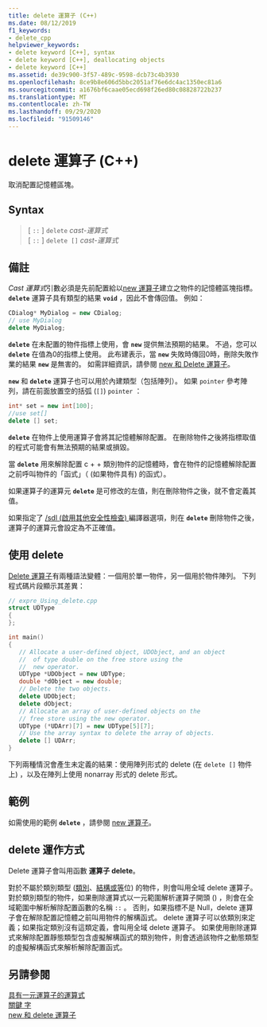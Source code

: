 ```yaml
---
title: delete 運算子 (C++)
ms.date: 08/12/2019
f1_keywords:
- delete_cpp
helpviewer_keywords:
- delete keyword [C++], syntax
- delete keyword [C++], deallocating objects
- delete keyword [C++]
ms.assetid: de39c900-3f57-489c-9598-dcb73c4b3930
ms.openlocfilehash: 8ce9b8e606d5bbc2051af76e6dc4ac1350ec81a6
ms.sourcegitcommit: a1676bf6caae05ecd698f26ed80c08828722b237
ms.translationtype: MT
ms.contentlocale: zh-TW
ms.lasthandoff: 09/29/2020
ms.locfileid: "91509146"
---
```

# <a name="delete-operator-c"></a>delete 運算子 (C++)

取消配置記憶體區塊。

## <a name="syntax"></a>Syntax

> [ `::` ] `delete` *cast-運算式*\
> [ `::` ] `delete []` *cast-運算式*

## <a name="remarks"></a>備註

*Cast 運算式*引數必須是先前配置給以[new 運算子](../cpp/new-operator-cpp.md)建立之物件的記憶體區塊指標。 **`delete`** 運算子具有類型的結果 **`void`** ，因此不會傳回值。 例如：

```cpp
CDialog* MyDialog = new CDialog;
// use MyDialog
delete MyDialog;
```

**`delete`** 在未配置的物件指標上使用，會 **`new`** 提供無法預期的結果。 不過，您可以 **`delete`** 在值為0的指標上使用。 此布建表示，當 **`new`** 失敗時傳回0時，刪除失敗作業的結果 **`new`** 是無害的。 如需詳細資訊，請參閱 [new 和 Delete 運算子](../cpp/new-and-delete-operators.md)。

**`new`** 和 **`delete`** 運算子也可以用於內建類型（包括陣列）。 如果 `pointer` 參考陣列，請在前面放置空的括弧 (`[]`) `pointer` ：

```cpp
int* set = new int[100];
//use set[]
delete [] set;
```

**`delete`** 在物件上使用運算子會將其記憶體解除配置。 在刪除物件之後將指標取值的程式可能會有無法預期的結果或損毀。

當 **`delete`** 用來解除配置 c + + 類別物件的記憶體時，會在物件的記憶體解除配置之前呼叫物件的「函式」（ (如果物件具有) 的函式）。

如果運算子的運算元 **`delete`** 是可修改的左值，則在刪除物件之後，就不會定義其值。

如果指定了 [/sdl (啟用其他安全性檢查) ](../build/reference/sdl-enable-additional-security-checks.md) 編譯器選項，則在 **`delete`** 刪除物件之後，運算子的運算元會設定為不正確值。

## <a name="using-delete"></a>使用 delete

[Delete 運算子](../cpp/delete-operator-cpp.md)有兩種語法變體：一個用於單一物件，另一個用於物件陣列。 下列程式碼片段顯示其差異：

```cpp
// expre_Using_delete.cpp
struct UDType
{
};

int main()
{
   // Allocate a user-defined object, UDObject, and an object
   //  of type double on the free store using the
   //  new operator.
   UDType *UDObject = new UDType;
   double *dObject = new double;
   // Delete the two objects.
   delete UDObject;
   delete dObject;
   // Allocate an array of user-defined objects on the
   // free store using the new operator.
   UDType (*UDArr)[7] = new UDType[5][7];
   // Use the array syntax to delete the array of objects.
   delete [] UDArr;
}
```

下列兩種情況會產生未定義的結果：使用陣列形式的 delete (在 `delete []` 物件上) ，以及在陣列上使用 nonarray 形式的 delete 形式。

## <a name="example"></a>範例

如需使用的範例 **`delete`** ，請參閱 [new 運算子](../cpp/new-operator-cpp.md)。

## <a name="how-delete-works"></a>delete 運作方式

Delete 運算子會叫用函數 **運算子 delete**。

對於不屬於類別類型 ([類別](../cpp/class-cpp.md)、[結構](../cpp/struct-cpp.md)[或等](../cpp/unions.md)位) 的物件，則會叫用全域 delete 運算子。 對於類別類型的物件，如果刪除運算式以一元範圍解析運算子開頭 () ，則會在全域範圍中解析解除配置函數的名稱 `::` 。 否則，如果指標不是 Null，delete 運算子會在解除配置記憶體之前叫用物件的解構函式。 delete 運算子可以依類別來定義；如果指定類別沒有這類定義，會叫用全域 delete 運算子。 如果使用刪除運算式來解除配置靜態類型包含虛擬解構函式的類別物件，則會透過該物件之動態類型的虛擬解構函式來解析解除配置函式。

## <a name="see-also"></a>另請參閱

[具有一元運算子的運算式](../cpp/expressions-with-unary-operators.md)\
[關鍵 字](../cpp/keywords-cpp.md)\
[new 和 delete 運算子](../cpp/new-and-delete-operators.md)
